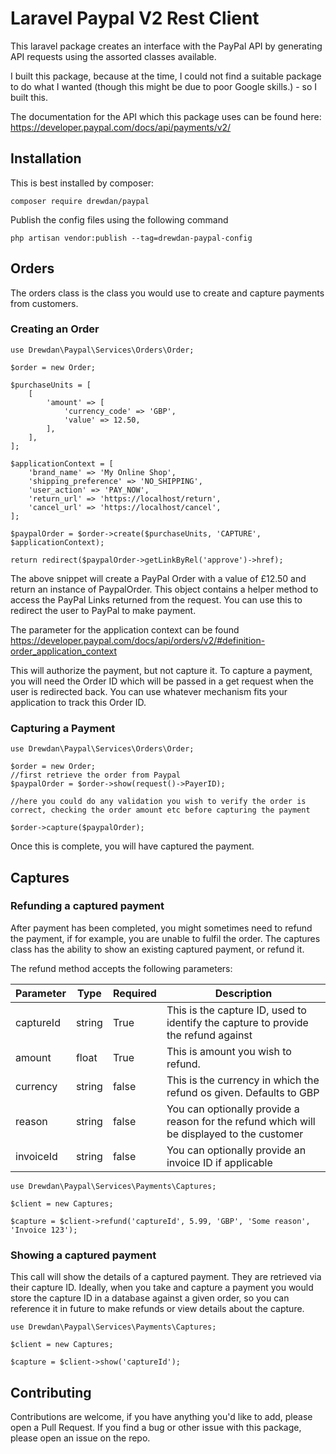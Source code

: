# Laravel Paypal V2 Rest Client

This laravel package creates an interface with the PayPal API by generating API requests using the assorted classes
available.

I built this package, because at the time, I could not find a suitable package to do what I wanted (though this might be
due to poor Google skills.) - so I built this.

The documentation for the API which this package uses can be found here: https://developer.paypal.com/docs/api/payments/v2/

## Installation

This is best installed by composer:

```
composer require drewdan/paypal
```

Publish the config files using the following command

```
php artisan vendor:publish --tag=drewdan-paypal-config
```

## Orders

The orders class is the class you would use to create and capture payments from customers.

### Creating an Order

```injectablephp
use Drewdan\Paypal\Services\Orders\Order;

$order = new Order;

$purchaseUnits = [
	[
		'amount' => [
		    'currency_code' => 'GBP',
		    'value' => 12.50,
	    ],
    ],
];

$applicationContext = [
    'brand_name' => 'My Online Shop',
    'shipping_preference' => 'NO_SHIPPING',
    'user_action' => 'PAY_NOW',
    'return_url' => 'https://localhost/return',
    'cancel_url' => 'https://localhost/cancel',
];

$paypalOrder = $order->create($purchaseUnits, 'CAPTURE', $applicationContext);

return redirect($paypalOrder->getLinkByRel('approve')->href);
```

The above snippet will create a PayPal Order with a value of £12.50 and return an instance of PaypalOrder. This object
contains a helper method to access the PayPal Links returned from the request. You can use this to redirect the user to
PayPal to make payment.

The parameter for the application context can be
found https://developer.paypal.com/docs/api/orders/v2/#definition-order_application_context

This will authorize the payment, but not capture it. To capture a payment, you will need the Order ID which will be
passed in a get request when the user is redirected back. You can use whatever mechanism fits your application to track
this Order ID.

### Capturing a Payment

```injectablephp
use Drewdan\Paypal\Services\Orders\Order;

$order = new Order;
//first retrieve the order from Paypal
$paypalOrder = $order->show(request()->PayerID);

//here you could do any validation you wish to verify the order is correct, checking the order amount etc before capturing the payment

$order->capture($paypalOrder);
```

Once this is complete, you will have captured the payment.

## Captures

### Refunding a captured payment

After payment has been completed, you might sometimes need to refund the payment, if for example, you are unable to
fulfil the order. The captures class has the ability to show an existing captured payment, or refund it.

The refund method accepts the following parameters:

| Parameter | Type | Required | Description |
| --------  | ---- | -------- | ----------- |
| captureId | string | True     | This is the capture ID, used to identify the capture to provide the refund against |
| amount | float | True | This is amount you wish to refund. |
| currency | string | false | This is the currency in which the refund os given. Defaults to GBP |
| reason | string | false | You can optionally provide a reason for the refund which will be displayed to the customer |
| invoiceId | string | false | You can optionally  provide an invoice ID if applicable |


```injectablephp
use Drewdan\Paypal\Services\Payments\Captures;

$client = new Captures;

$capture = $client->refund('captureId', 5.99, 'GBP', 'Some reason', 'Invoice 123');
```

### Showing a captured payment

This call will show the details of a captured payment. They are retrieved via their capture ID. Ideally, when you 
take and capture a payment you would store the capture ID in a database against a given order, so you can reference
it in future to make refunds or view details about the capture.

```injectablephp
use Drewdan\Paypal\Services\Payments\Captures;

$client = new Captures;

$capture = $client->show('captureId');

```

## Contributing

Contributions are welcome, if you have anything you'd like to add, please open a Pull Request. If you find a bug or 
other issue with this package, please open an issue on the repo.
